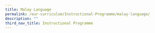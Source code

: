 ```yaml
---
title: Malay Language
permalink: /our-curriculum/Instructional-Programme/malay-language/
description: ""
third_nav_title: Instructional Programme
---
```


